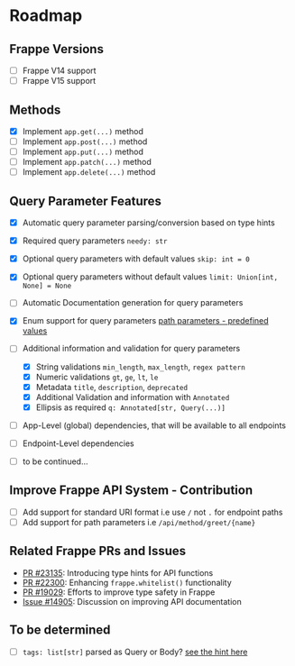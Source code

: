 # Roadmap

## Frappe Versions

- [ ] Frappe V14 support
- [ ] Frappe V15 support

## Methods

- [x] Implement `app.get(...)` method
- [ ] Implement `app.post(...)` method
- [ ] Implement `app.put(...)` method
- [ ] Implement `app.patch(...)` method
- [ ] Implement `app.delete(...)` method

## Query Parameter Features

- [x] Automatic query parameter parsing/conversion based on type hints
- [x] Required query parameters `needy: str`
- [x] Optional query parameters with default values `skip: int = 0`
- [x] Optional query parameters without default values `limit: Union[int, None] = None`
- [ ] Automatic Documentation generation for query parameters
- [x] Enum support for query parameters [path parameters - predefined values](https://fastapi.tiangolo.com/tutorial/path-params/#predefined-values)
- [ ] Additional information and validation for query parameters
  
  - [x] String validations `min_length`, `max_length`, `regex pattern`
  - [x] Numeric validations `gt`, `ge`, `lt`, `le`
  - [x] Metadata `title`, `description`, `deprecated`
  - [x] Additional Validation and information with `Annotated`
  - [x] Ellipsis as required `q: Annotated[str, Query(...)]`

- [ ] App-Level (global) dependencies, that will be available to all endpoints
- [ ] Endpoint-Level dependencies
- [ ] to be continued...

## Improve Frappe API System - Contribution

- [ ] Add support for standard URI format i.e use `/` not `.` for endpoint paths
- [ ] Add support for path parameters i.e `/api/method/greet/{name}`

## Related Frappe PRs and Issues

- [PR #23135](https://github.com/frappe/frappe/pull/23135): Introducing type hints for API functions
- [PR #22300](https://github.com/frappe/frappe/pull/22300): Enhancing `frappe.whitelist()` functionality
- [PR #19029](https://github.com/frappe/frappe/pull/19029): Efforts to improve type safety in Frappe
- [Issue #14905](https://github.com/frappe/frappe/issues/14905): Discussion on improving API documentation

## To be determined

- [ ] `tags: list[str]` parsed as Query or Body? [see the hint here](https://fastapi.tiangolo.com/tutorial/query-params-str-validations/?h=annotated#query-parameter-list-multiple-values)
